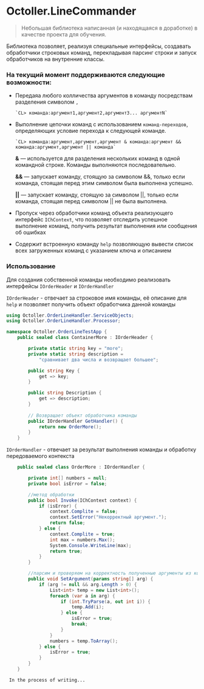 # Octoller.LineCommander
> Небольшая библиотека написанная (и находящаяся в доработке) в качестве проекта для обучения.

Библиотека позволяет, реализуя специальные интерфейсы, создавать обработчики строковых команд, перекладывая парсинг строки и запуск обработчиков на внутренние классы. 

### На текущий момент поддерживаются следующие возможности:
* Передаяа любого колличества аргументов в команду посредствам разделения символом `,`

      `CL> команда:аргумент1,аргумент2,аргумент3... аргументN`
      

* Выполнение цепочки команд с использованием `команд-переходов`, определяющих условие перехода к следующей команде. 
 
      `CL> команда:аргумент,аргумент,аргумент & команда:аргумент && команда:аргумент,аргумент || команда`  
       
  **&**  — используется для разделения нескольких команд в одной командной строке. Команды выполняются последовательно.

  **&&** — запускает команду, стоящую за символом &&, только если команда, стоящая перед этим символом была выполнена успешно.

  **||** — запускает команду, стоящую за символом ||, только если команда, стоящая перед символом || не была выполнена.
  
  
* Пропуск через обработчики команд объекта реализующего интерфейс `IChContext`, что позволяет отследить успешное выполнение команд, получить результат выполнения или сообщения об ошибках

* Содержит встроенную команду `help` позволяющую вывести список всех загруженных команд с указанием ключа и описанием

### Использование
Для создания собственной команды необходимо реализовать интерфейсы `IOrderHeader` и `IOrderHandler`

`IOrderHeader` - отвечает за строковое имя команды, её описание для `help` и позволяет получить объект обработчика данной команды

```C#
using Octoller.OrderLineHandler.ServiceObjects;
using Octoller.OrderLineHandler.Processor;

namespace Octoller.OrderLineTestApp {
    public sealed class ContainerMore : IOrderHeader {

        private static string key = "more";
        private static string description = 
            "сравнивает два числа и возвращает большее";

        public string Key {
            get => key;
        }

        public string Description {
            get => description;
        }
        
        // Возвращает объект обработчика команды     
        public IOrderHandler GetHandler() {
            return new OrderMore();
        }
    }
```

`IOrderHandler` - отвечает за результат выполнения команды и обработку передоваемого контекста

```C#
    public sealed class OrderMore : IOrderHandler {

        private int[] numbers = null;
        private bool isError = false;

        //метод обработки
        public bool Invoke(IChContext context) {
            if (isError) {
                context.Complite = false;
                context.SetError("Некорректный аргумент.");
                return false;
            } else {
                context.Complite = true;
                int max = numbers.Max();
                System.Console.WriteLine(max);
                return true;
            }
        }

        //парсим и проверяем на корректность полученные аргументы из командной строки
        public void SetArgument(params string[] arg) {
            if (arg != null && arg.Length > 0) {
                List<int> temp = new List<int>();
                foreach (var a in arg) {
                    if (int.TryParse(a, out int i)) {
                        temp.Add(i);
                    } else {
                        isError = true;
                        break;
                    }
                }
                numbers = temp.ToArray();
            } else {
                isError = true;
            }
        }
    }
```

     In the process of writing...
